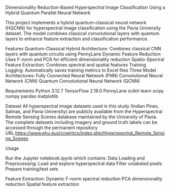 Dimensionality Reduction-Based Hyperspectral Image Classification Using a Hybrid Quantum Parallel Neural Network

This project implements a hybrid quantum-classical neural network (HQCNN) for hyperspectral image classification using the Pavia University dataset. The model combines classical convolutional layers with quantum layers to enhance feature extraction and classification performance.

Features
Quantum-Classical Hybrid Architecture: Combines classical CNN layers with quantum circuits using PennyLane
Dynamic Feature Reduction: Uses F-norm and PCA for efficient dimensionality reduction
Spatio-Spectral Feature Extraction: Combines spectral and spatial features
Training Logging: Automatically saves training metrics to Excel files
Three Model Architectures:
Fully Connected Neural Network (FNN)
Convolutional Neural Network (CNN)
Quantum Convolutional Neural Network (QCNN)

Requirements
Python 3.12.7
TensorFlow 2.19.0
PennyLane
scikit-learn
scipy
numpy
pandas
matplotlib

Dataset
All hyperspectral image datasets used in this study (Indian Pines, Salinas, and Pavia University) are publicly available from the Hyperspectral Remote Sensing Scenes database maintained by the University of Pavia. The complete datasets including imagery and ground truth labels can be accessed through the permanent repository URL:https://www.ehu.eus/ccwintco/index.php/Hyperspectral_Remote_Sensing_Scenes

Usage

Run the Jupyter notebook.ipynb which contains:
Data Loading and Preprocessing:
Load and explore hyperspectral data
Filter unlabeled pixels
Prepare training/test sets

Feature Extraction:
Dynamic F-norm spectral reduction
PCA dimensionality reduction
Spatial feature extraction
